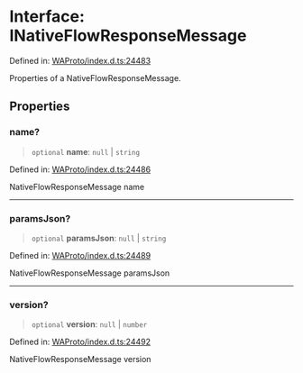 # Interface: INativeFlowResponseMessage

Defined in: [WAProto/index.d.ts:24483](https://github.com/Fokusdotid/Baileys/blob/c2e37a764497a58082d1525ba2f083f341e3eefa/WAProto/index.d.ts#L24483)

Properties of a NativeFlowResponseMessage.

## Properties

### name?

> `optional` **name**: `null` \| `string`

Defined in: [WAProto/index.d.ts:24486](https://github.com/Fokusdotid/Baileys/blob/c2e37a764497a58082d1525ba2f083f341e3eefa/WAProto/index.d.ts#L24486)

NativeFlowResponseMessage name

***

### paramsJson?

> `optional` **paramsJson**: `null` \| `string`

Defined in: [WAProto/index.d.ts:24489](https://github.com/Fokusdotid/Baileys/blob/c2e37a764497a58082d1525ba2f083f341e3eefa/WAProto/index.d.ts#L24489)

NativeFlowResponseMessage paramsJson

***

### version?

> `optional` **version**: `null` \| `number`

Defined in: [WAProto/index.d.ts:24492](https://github.com/Fokusdotid/Baileys/blob/c2e37a764497a58082d1525ba2f083f341e3eefa/WAProto/index.d.ts#L24492)

NativeFlowResponseMessage version
